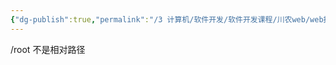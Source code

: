 ```yaml
---
{"dg-publish":true,"permalink":"/3 计算机/软件开发/软件开发课程/川农web/web技术试题abc/","title":"web技术试题abc"}
---
```



/root 不是相对路径
